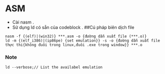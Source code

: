 # ASM
- Cài nasm .
- Sử dụng ld có sẵn của codeblock .
##Cú pháp biên dịch file
``` 
nasm -f {(elf)|(win32)} ***.asm -o {đường dẫn xuất file (***.o)}
ld -m {(elf_i386)|(ip86pe) {set emulation}} -s -o {đường dẫn xuất file thực thi{không đuôi trong linux,đuôi .exe trong window}} ***.o
```
### Note
```
ld --verbose;// List the availabel emulation 
```
